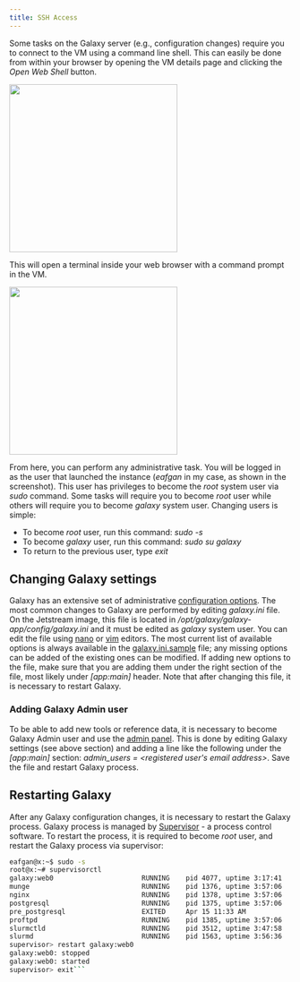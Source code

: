 ```yaml
---
title: SSH Access
---
```

<slot name="cloud/jetstream/linkbox" />

Some tasks on the Galaxy server (e.g., configuration changes) require you to connect to the VM using a command line shell. This can easily be done from within your browser by opening the VM details page and clicking the *Open Web Shell* button. 

<img src="http://i.imgur.com/xYtIYoR.png" alt="" width=300 />

This will open a terminal inside your web browser with a command prompt in the VM.

<img src="http://i.imgur.com/0avr6go.png" alt="" width=300 />

From here, you can perform any administrative task. You will be logged in as the user that launched the instance (*eafgan* in my case, as shown in the screenshot). This user has privileges to become the *root* system user via *sudo* command. Some tasks will require you to become *root* user while others will require you to become *galaxy* system user. Changing users is simple:

* To become *root* user, run this command: *sudo -s*
* To become *galaxy* user, run this command: *sudo su galaxy*
* To return to the previous user, type *exit*

## Changing Galaxy settings

Galaxy has an extensive set of administrative [configuration options](/src/admin/index.md). The most common changes to Galaxy are performed by editing *galaxy.ini* file. On the Jetstream image, this file is located in */opt/galaxy/galaxy-app/config/galaxy.ini* and it must be edited as *galaxy* system user. You can edit the file using [nano](http://www.howtogeek.com/howto/42980/the-beginners-guide-to-nano-the-linux-command-line-text-editor/) or [vim](https://www.linux.com/learn/vim-101-beginners-guide-vim) editors. The most current list of available options is always available in the [galaxy.ini.sample](https://github.com/galaxyproject/galaxy/blob/dev/config/galaxy.ini.sample) file; any missing options can be added of the existing ones can be modified. If adding new options to the file, make sure that you are adding them under the right section of the file, most likely under *[app:main]* header. Note that after changing this file, it is necessary to restart Galaxy.

### Adding Galaxy Admin user

To be able to add new tools or reference data, it is necessary to become Galaxy Admin user and use the [admin panel](/src/admin/index.md). This is done by editing Galaxy settings (see above section) and adding a line like the following under the *[app:main]* section: *admin_users = <registered user's email address>*. Save the file and restart Galaxy process.

## Restarting Galaxy

After any Galaxy configuration changes, it is necessary to restart the Galaxy process. Galaxy process is managed by [Supervisor](http://supervisord.org/index.html) - a process control software. To restart the process, it is required to become *root* user, and restart the Galaxy process via supervisor:

```bash
eafgan@x:~$ sudo -s
root@x:~# supervisorctl
galaxy:web0                      RUNNING    pid 4077, uptime 3:17:41
munge                            RUNNING    pid 1376, uptime 3:57:06
nginx                            RUNNING    pid 1378, uptime 3:57:06
postgresql                       RUNNING    pid 1375, uptime 3:57:06
pre_postgresql                   EXITED     Apr 15 11:33 AM
proftpd                          RUNNING    pid 1385, uptime 3:57:06
slurmctld                        RUNNING    pid 3512, uptime 3:47:58
slurmd                           RUNNING    pid 1563, uptime 3:56:36
supervisor> restart galaxy:web0
galaxy:web0: stopped
galaxy:web0: started
supervisor> exit```
